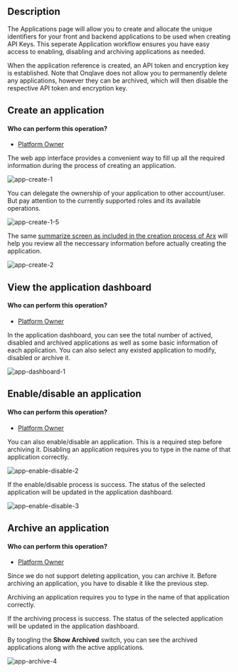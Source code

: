 
## **Description**

The Applications page will allow you to create and allocate the unique identifiers for your front and backend applications to be used when creating API Keys. This seperate Application workflow ensures you have easy access to enabling, disabling and archiving applications as needed.

When the application reference is created, an API token and encryption key is established. Note that Onqlave does not allow you to permanently delete any applications, however they can be archived, which will then disable the respective API token and encryption key.

## **Create an application**

#### Who can perform this operation?

- [Platform Owner](http://localhost:8000/guides/web-app-guide/platform/access/#1-platform-owner)

The web app interface provides a convenient way to fill up all the required information during the process of creating an application.

![app-create-1](https://t36712295.p.clickup-attachments.com/t36712295/ece9e8ba-6c1c-4920-ac14-0cfcf801984e/application-2.png)

You can delegate the ownership of your application to other account/user. But pay attention to the currently supported roles and its available operations.

![app-create-1-5](https://t36712295.p.clickup-attachments.com/t36712295/60229ba4-e3fb-489d-8e75-6ef41e82e976/application-2%20(1).png)

The same [summarize screen as included in the creation process of Arx](../../administration/arx/#4-select-your-encryption-mechanism) will help you review all the neccessary information before actually creating the application.

![app-create-2](https://t36712295.p.clickup-attachments.com/t36712295/dda86ea2-89b8-4b19-8f2f-d65e2c4e6be3/application-2%20(2).png)


## **View the application dashboard**

#### Who can perform this operation?

- [Platform Owner](http://localhost:8000/guides/web-app-guide/platform/access/#1-platform-owner)

In the application dashboard, you can see the total number of actived, disabled and archived applications as well as some basic information of each application. You can also select any existed application to modify, disabled or archive it. 

![app-dashboard-1](https://t36712295.p.clickup-attachments.com/t36712295/d07ad9a5-5e39-45ce-96f6-9cc07f00ab9d/application-2%20(3).png)

## **Enable/disable an application**

#### Who can perform this operation?

- [Platform Owner](http://localhost:8000/guides/web-app-guide/platform/access/#1-platform-owner)

You can also enable/disable an application. This is a required step before archiving it. Disabling an application requires you to type in the name of that application correctly.

![app-enable-disable-2](https://t36712295.p.clickup-attachments.com/t36712295/31e5276a-4644-4437-96df-35966d030f79/application-2-9.png)

If the enable/disable process is success. The status of the selected application will be updated in the application dashboard.

![app-enable-disable-3](https://t36712295.p.clickup-attachments.com/t36712295/2cb1d9cb-8645-4b28-92f6-912037caed48/application-2%20(4).png)


## **Archive an application**

#### Who can perform this operation?

- [Platform Owner](http://localhost:8000/guides/web-app-guide/platform/access/#1-platform-owner)

Since we do not support deleting application, you can archive it. Before archiving an application, you have to disable it like the previous step.

Archiving an application requires you to type in the name of that application correctly.

If the archiving process is success. The status of the selected application will be updated in the application dashboard.

By toogling the **Show Archived** switch, you can see the archived applications along with the active applications.

![app-archive-4](https://t36712295.p.clickup-attachments.com/t36712295/4354808e-5235-4112-b1b1-6c4279f367b7/application-2-8.png)